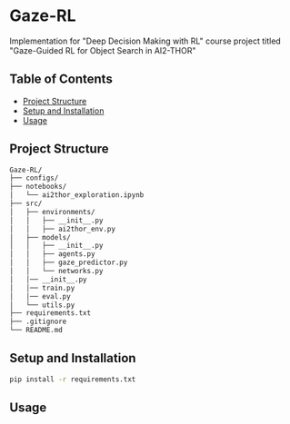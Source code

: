 # Gaze-RL

Implementation for "Deep Decision Making with RL" course project titled "Gaze-Guided RL for Object Search in AI2-THOR"

## Table of Contents

-   [Project Structure](#project-structure)
-   [Setup and Installation](#setup-and-installation)
-   [Usage](#usage)

## Project Structure

```bash
Gaze-RL/
├── configs/
├── notebooks/
│   └── ai2thor_exploration.ipynb
├── src/
│   ├── environments/
│   │   ├── __init__.py
│   │   ├── ai2thor_env.py
│   ├── models/
│   │   ├── __init__.py
│   │   ├── agents.py
│   │   ├── gaze_predictor.py
│   │   └── networks.py
│   │── __init__.py
│   │── train.py
│   │── eval.py
│   └── utils.py
├── requirements.txt
├── .gitignore
└── README.md

```

## Setup and Installation

```bash
pip install -r requirements.txt
```

## Usage

<!-- ```bash
cd Gaze-RL/
python -m src.train configs/<config_name>.yaml
``` -->
